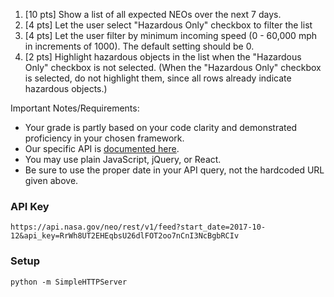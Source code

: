 1. [10 pts] Show a list of all expected NEOs over the next 7 days.
2. [4 pts] Let the user select "Hazardous Only" checkbox to filter the list
3. [4 pts] Let the user filter by minimum incoming speed (0 - 60,000 mph in increments of 1000).  The default setting should be 0.
3. [2 pts] Highlight hazardous objects in the list when the "Hazardous Only" checkbox is not selected.  (When the "Hazardous Only" checkbox is selected, do not highlight them, since all rows already indicate hazardous objects.)

Important Notes/Requirements:

* Your grade is partly based on your code clarity and demonstrated proficiency in your chosen framework.
* Our specific API is [documented here](https://api.nasa.gov/api.html#NeoWS).
* You may use plain JavaScript, jQuery, or React.
* Be sure to use the proper date in your API query, not the hardcoded URL given above.


### API Key
`https://api.nasa.gov/neo/rest/v1/feed?start_date=2017-10-12&api_key=RrWh8UT2EHEqbsU26dlFOT2oo7nCnI3NcBgbRCIv`

### Setup

```
python -m SimpleHTTPServer
```